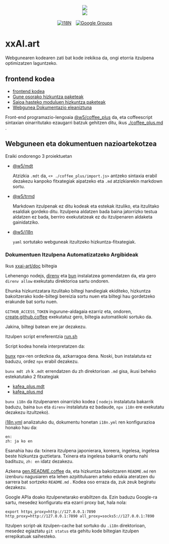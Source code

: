 <p align="center"><a href="https://xxai.art"><img src="https://cdn.jsdelivr.net/gh/xxai-art/doc/logo.svg"/></a><br/><a href="https://xxai.art"><img src="https://cdn.jsdelivr.net/gh/xxai-art/doc/xxai.svg"/></a></p><p align="center"><a href="https://github.com/xxai-art/doc#readme"><img alt="I18N" src="https://cdn.jsdelivr.net/gh/wactax/img/t.svg"/></a>　<a href="https://groups.google.com/u/0/g/xxai-art"><img alt="Google Groups" src="https://cdn.jsdelivr.net/gh/wactax/img/g-groups.svg"/></a></p>

# xxAI.art

Webgunearen kodearen zati bat kode irekikoa da, ongi etorria itzulpena optimizatzen laguntzeko.

## frontend kodea

* [frontend kodea](https://github.com/xxai-art/web)
* [Gune osorako hizkuntza paketeak](https://github.com/xxai-art/web/tree/main/i18n)
* [Saioa hasteko moduluen hizkuntza paketeak](https://github.com/wacpkg/user/tree/main/ui.i18n)
* [Webgunea Dokumentazio eleaniztuna](https://github.com/xxai-doc)

Front-end programazio-lengoaia [@w5/coffee_plus](http://npmjs.com/@w5/coffee_plus) da, eta coffeescript sintaxian oinarritutako ezaugarri batzuk gehitzen ditu, ikus [./coffee_plus.md](./coffee_plus.md) .

## Webguneen eta dokumentuen nazioartekotzea

Eraiki ondorengo 3 proiektuetan

* [@w5/mdt](https://www.npmjs.com/package/@w5/mdt)

  Atzizkia `.mdt` da, `<+ ./coffee_plus/import.js>` antzeko sintaxia erabil dezakezu kanpoko fitxategiak aipatzeko eta `.md` atzizkiarekin markdown sortu.

* [@w5/trmd](https://www.npmjs.com/package/@w5/trmd)

  Markdown itzulpenak ez ditu kodeak eta estekak itzuliko, eta itzulitako esaldiak gordeko ditu. Itzulpena aldatzen bada baina jatorrizko testua aldatzen ez bada, berriro exekutatzeak ez du itzulpenaren aldaketa gainidatziko.

* [@w5/i18n](https://www.npmjs.com/package/@w5/i18n)

  `yaml` sortutako webguneak itzultzeko hizkuntza-fitxategiak.

### Dokumentuen Itzulpena Automatizatzeko Argibideak

Ikus [xxai-art/doc](https://github.com/xxai-art/doc) biltegia

Lehenengo nodejs, [direnv](https://direnv.net) eta [bun](https://github.com/oven-sh/bun) instalatzea gomendatzen da, eta gero `direnv allow` exekutatu direktorioa sartu ondoren.

Ehunka hizkuntzatara itzulitako biltegi handiegiak ekiditeko, hizkuntza bakoitzerako kode-biltegi bereizia sortu nuen eta biltegi hau gordetzeko erakunde bat sortu nuen.

`GITHUB_ACCESS_TOKEN` ingurune-aldagaia ezarriz eta, ondoren, [create.github.coffee](https://github.com/xxai-art/doc/blob/main/create.github.coffee) exekutatuz gero, biltegia automatikoki sortuko da.

Jakina, biltegi batean ere jar dezakezu.

Itzulpen script erreferentzia [run.sh](https://github.com/xxai-art/doc/blob/main/run.sh)

Script kodea honela interpretatzen da:

[bunx](https://bun.sh/docs/cli/bunx) npx-ren ordezkoa da, azkarragoa dena. Noski, bun instalatuta ez baduzu, ordez `npx` erabil dezakezu.

`bunx mdt zh` k `.mdt` errendatzen du zh direktorioan `.md` gisa, ikusi beheko estekatutako 2 fitxategiak

* [kafea_plus.mdt](https://github.com/xxai-doc/zh/blob/main/coffee_plus.mdt)
* [kafea_plus.md](https://github.com/xxai-doc/zh/blob/main/coffee_plus.md)

`bunx i18n` da itzulpenaren oinarrizko kodea ( `nodejs` instalatuta bakarrik baduzu, baina `bun` eta `direnv` instalatuta ez badaude, `npx i18n` ere exekutatu dezakezu itzultzeko).

[i18n.yml](https://github.com/xxai-art/doc/blob/main/i18n.yml) analizatuko du, dokumentu honetan `i18n.yml` ren konfigurazioa honako hau da:

```
en:
zh: ja ko en
```

Esanahia hau da: txinera itzulpena japonierara, koreera, ingelesa, ingelesa beste hizkuntza guztietara. Txinera eta ingelesa bakarrik onartu nahi badituzu, `zh: en` idatz dezakezu.

Azkena [gen.README.coffee](https://github.com/xxai-art/doc/blob/main/gen.README.coffee) da, eta hizkuntza bakoitzaren `README.md` ren izenburu nagusiaren eta lehen azpitituluaren arteko edukia ateratzen du sarrera bat sortzeko `README.md` . Kodea oso erraza da, zuk zeuk begiratu dezakezu.

Google APIa doako itzulpenetarako erabiltzen da. Ezin baduzu Google-ra sartu, mesedez konfiguratu eta ezarri proxy bat, hala nola:

```
export https_proxy=http://127.0.0.1:7890 http_proxy=http://127.0.0.1:7890 all_proxy=socks5://127.0.0.1:7890
```

Itzulpen script-ak itzulpen-cache bat sortuko du `.i18n` direktorioan, mesedez egiaztatu `git status` eta gehitu kode biltegian itzulpen errepikatuak saihesteko.
